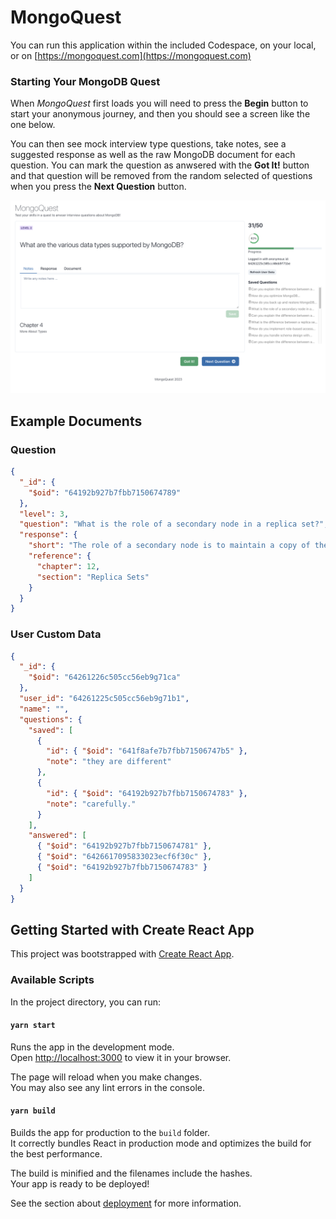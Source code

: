 # MongoQuest

You can run this application within the included Codespace, on your local, or on [https://mongoquest.com](https://mongoquest.com)

### Starting Your MongoDB Quest

When _MongoQuest_ first loads you will need to press the **Begin** button to start your anonymous journey, and then you should see a screen like the one below.

You can then see mock interview type questions, take notes, see a suggested response as well as the raw MongoDB document for each question. You can mark the question as anwsered with the **Got It!** button and that question will be removed from the random selected of questions when you press the **Next Question** button.

![MongoQuest](screenshot.png)


## Example Documents

### Question

```json
{
  "_id": {
    "$oid": "64192b927b7fbb7150674789"
  },
  "level": 3,
  "question": "What is the role of a secondary node in a replica set?",
  "response": {
    "short": "The role of a secondary node is to maintain a copy of the primary's data, and if configured to so, vote in elections to elect a new primary and take over a primary, if elected. ",
    "reference": {
      "chapter": 12,
      "section": "Replica Sets"
    }
  }
}
```

### User Custom Data

```json
{
  "_id": {
    "$oid": "64261226c505cc56eb9g71ca"
  },
  "user_id": "64261225c505cc56eb9g71b1",
  "name": "",
  "questions": {
    "saved": [
      { 
        "id": { "$oid": "641f8afe7b7fbb71506747b5" },
        "note": "they are different"
      },
      {
        "id": { "$oid": "64192b927b7fbb7150674783" },
        "note": "carefully."
      }
    ],
    "answered": [
      { "$oid": "64192b927b7fbb7150674781" },
      { "$oid": "6426617095833023ecf6f30c" },
      { "$oid": "64192b927b7fbb7150674783" }
    ]
  }
}
```

## Getting Started with Create React App

This project was bootstrapped with [Create React App](https://github.com/facebook/create-react-app).

### Available Scripts

In the project directory, you can run:

#### `yarn start`

Runs the app in the development mode.\
Open [http://localhost:3000](http://localhost:3000) to view it in your browser.

The page will reload when you make changes.\
You may also see any lint errors in the console.

#### `yarn build`

Builds the app for production to the `build` folder.\
It correctly bundles React in production mode and optimizes the build for the best performance.

The build is minified and the filenames include the hashes.\
Your app is ready to be deployed!

See the section about [deployment](https://facebook.github.io/create-react-app/docs/deployment) for more information.
